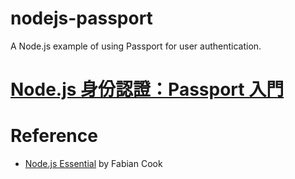 # nodejs-passport
A Node.js example of using Passport for user authentication.

# <a href="https://nodejust.com/nodejs-passport-authentication-tutorial/" title="Node.js 身份認證：Passport 入門">Node.js 身份認證：Passport 入門</a>

# Reference
* <a href="http://www.amazon.com/gp/product/1785284924/ref=as_li_qf_sp_asin_il_tl?ie=UTF8&camp=1789&creative=9325&creativeASIN=1785284924&linkCode=as2&tag=nodjus-20&linkId=SPY56VFUEXXZWDDV" title="Node.js book">Node.js Essential</a> by Fabian Cook
